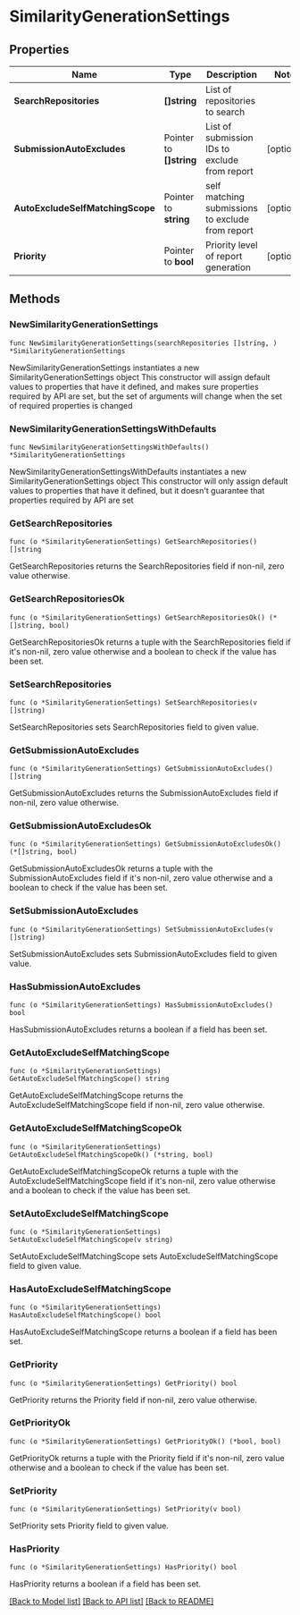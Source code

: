 # SimilarityGenerationSettings

## Properties

Name | Type | Description | Notes
------------ | ------------- | ------------- | -------------
**SearchRepositories** | **[]string** | List of repositories to search | 
**SubmissionAutoExcludes** | Pointer to **[]string** | List of submission IDs to exclude from report | [optional] 
**AutoExcludeSelfMatchingScope** | Pointer to **string** | self matching submissions to exclude from report | [optional] 
**Priority** | Pointer to **bool** | Priority level of report generation | [optional] 

## Methods

### NewSimilarityGenerationSettings

`func NewSimilarityGenerationSettings(searchRepositories []string, ) *SimilarityGenerationSettings`

NewSimilarityGenerationSettings instantiates a new SimilarityGenerationSettings object
This constructor will assign default values to properties that have it defined,
and makes sure properties required by API are set, but the set of arguments
will change when the set of required properties is changed

### NewSimilarityGenerationSettingsWithDefaults

`func NewSimilarityGenerationSettingsWithDefaults() *SimilarityGenerationSettings`

NewSimilarityGenerationSettingsWithDefaults instantiates a new SimilarityGenerationSettings object
This constructor will only assign default values to properties that have it defined,
but it doesn't guarantee that properties required by API are set

### GetSearchRepositories

`func (o *SimilarityGenerationSettings) GetSearchRepositories() []string`

GetSearchRepositories returns the SearchRepositories field if non-nil, zero value otherwise.

### GetSearchRepositoriesOk

`func (o *SimilarityGenerationSettings) GetSearchRepositoriesOk() (*[]string, bool)`

GetSearchRepositoriesOk returns a tuple with the SearchRepositories field if it's non-nil, zero value otherwise
and a boolean to check if the value has been set.

### SetSearchRepositories

`func (o *SimilarityGenerationSettings) SetSearchRepositories(v []string)`

SetSearchRepositories sets SearchRepositories field to given value.


### GetSubmissionAutoExcludes

`func (o *SimilarityGenerationSettings) GetSubmissionAutoExcludes() []string`

GetSubmissionAutoExcludes returns the SubmissionAutoExcludes field if non-nil, zero value otherwise.

### GetSubmissionAutoExcludesOk

`func (o *SimilarityGenerationSettings) GetSubmissionAutoExcludesOk() (*[]string, bool)`

GetSubmissionAutoExcludesOk returns a tuple with the SubmissionAutoExcludes field if it's non-nil, zero value otherwise
and a boolean to check if the value has been set.

### SetSubmissionAutoExcludes

`func (o *SimilarityGenerationSettings) SetSubmissionAutoExcludes(v []string)`

SetSubmissionAutoExcludes sets SubmissionAutoExcludes field to given value.

### HasSubmissionAutoExcludes

`func (o *SimilarityGenerationSettings) HasSubmissionAutoExcludes() bool`

HasSubmissionAutoExcludes returns a boolean if a field has been set.

### GetAutoExcludeSelfMatchingScope

`func (o *SimilarityGenerationSettings) GetAutoExcludeSelfMatchingScope() string`

GetAutoExcludeSelfMatchingScope returns the AutoExcludeSelfMatchingScope field if non-nil, zero value otherwise.

### GetAutoExcludeSelfMatchingScopeOk

`func (o *SimilarityGenerationSettings) GetAutoExcludeSelfMatchingScopeOk() (*string, bool)`

GetAutoExcludeSelfMatchingScopeOk returns a tuple with the AutoExcludeSelfMatchingScope field if it's non-nil, zero value otherwise
and a boolean to check if the value has been set.

### SetAutoExcludeSelfMatchingScope

`func (o *SimilarityGenerationSettings) SetAutoExcludeSelfMatchingScope(v string)`

SetAutoExcludeSelfMatchingScope sets AutoExcludeSelfMatchingScope field to given value.

### HasAutoExcludeSelfMatchingScope

`func (o *SimilarityGenerationSettings) HasAutoExcludeSelfMatchingScope() bool`

HasAutoExcludeSelfMatchingScope returns a boolean if a field has been set.

### GetPriority

`func (o *SimilarityGenerationSettings) GetPriority() bool`

GetPriority returns the Priority field if non-nil, zero value otherwise.

### GetPriorityOk

`func (o *SimilarityGenerationSettings) GetPriorityOk() (*bool, bool)`

GetPriorityOk returns a tuple with the Priority field if it's non-nil, zero value otherwise
and a boolean to check if the value has been set.

### SetPriority

`func (o *SimilarityGenerationSettings) SetPriority(v bool)`

SetPriority sets Priority field to given value.

### HasPriority

`func (o *SimilarityGenerationSettings) HasPriority() bool`

HasPriority returns a boolean if a field has been set.


[[Back to Model list]](../README.md#documentation-for-models) [[Back to API list]](../README.md#documentation-for-api-endpoints) [[Back to README]](../README.md)


